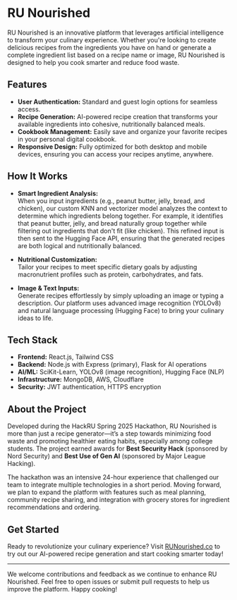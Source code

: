 # RU Nourished

RU Nourished is an innovative platform that leverages artificial intelligence to transform your culinary experience. Whether you're looking to create delicious recipes from the ingredients you have on hand or generate a complete ingredient list based on a recipe name or image, RU Nourished is designed to help you cook smarter and reduce food waste.

## Features

- **User Authentication:** Standard and guest login options for seamless access.
- **Recipe Generation:** AI-powered recipe creation that transforms your available ingredients into cohesive, nutritionally balanced meals.
- **Cookbook Management:** Easily save and organize your favorite recipes in your personal digital cookbook.
- **Responsive Design:** Fully optimized for both desktop and mobile devices, ensuring you can access your recipes anytime, anywhere.

## How It Works

- **Smart Ingredient Analysis:**  
  When you input ingredients (e.g., peanut butter, jelly, bread, and chicken), our custom KNN and vectorizer model analyzes the context to determine which ingredients belong together. For example, it identifies that peanut butter, jelly, and bread naturally group together while filtering out ingredients that don't fit (like chicken). This refined input is then sent to the Hugging Face API, ensuring that the generated recipes are both logical and nutritionally balanced.
  
- **Nutritional Customization:**  
  Tailor your recipes to meet specific dietary goals by adjusting macronutrient profiles such as protein, carbohydrates, and fats.

- **Image & Text Inputs:**  
  Generate recipes effortlessly by simply uploading an image or typing a description. Our platform uses advanced image recognition (YOLOv8) and natural language processing (Hugging Face) to bring your culinary ideas to life.

## Tech Stack

- **Frontend:** React.js, Tailwind CSS
- **Backend:** Node.js with Express (primary), Flask for AI operations
- **AI/ML:** SciKit-Learn, YOLOv8 (image recognition), Hugging Face (NLP)
- **Infrastructure:** MongoDB, AWS, Cloudflare
- **Security:** JWT authentication, HTTPS encryption

## About the Project

Developed during the HackRU Spring 2025 Hackathon, RU Nourished is more than just a recipe generator—it’s a step towards minimizing food waste and promoting healthier eating habits, especially among college students. The project earned awards for **Best Security Hack** (sponsored by Nord Security) and **Best Use of Gen AI** (sponsored by Major League Hacking).

The hackathon was an intensive 24-hour experience that challenged our team to integrate multiple technologies in a short period. Moving forward, we plan to expand the platform with features such as meal planning, community recipe sharing, and integration with grocery stores for ingredient recommendations and ordering.

## Get Started

Ready to revolutionize your culinary experience? Visit [RUNourished.co](https://RUNourished.co) to try out our AI-powered recipe generation and start cooking smarter today!

---

We welcome contributions and feedback as we continue to enhance RU Nourished. Feel free to open issues or submit pull requests to help us improve the platform. Happy cooking!
